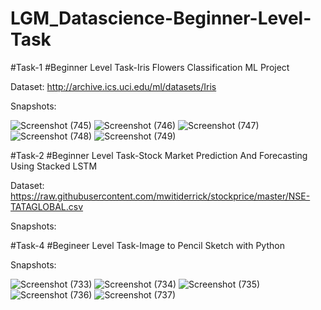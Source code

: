 # LGM_Datascience-Beginner-Level-Task
#Task-1
#Beginner Level Task-Iris Flowers Classification ML Project 

Dataset:
http://archive.ics.uci.edu/ml/datasets/Iris

Snapshots:

![Screenshot (745)](https://user-images.githubusercontent.com/74085170/128448981-692e32d8-8387-449a-b876-1b740d8495b9.png)
![Screenshot (746)](https://user-images.githubusercontent.com/74085170/128448987-e5f000d3-426a-4146-961b-fd506bdb2c0b.png)
![Screenshot (747)](https://user-images.githubusercontent.com/74085170/128448989-5d45442e-3167-4170-8786-cb97e5c0101b.png)
![Screenshot (748)](https://user-images.githubusercontent.com/74085170/128448992-c8749b7c-51f9-4356-889e-eec4c9458f82.png)
![Screenshot (749)](https://user-images.githubusercontent.com/74085170/128448999-787a244b-a80d-4e70-8a09-2b45aee37304.png)

#Task-2 
#Beginner Level Task-Stock Market Prediction And Forecasting Using Stacked LSTM

Dataset: https://raw.githubusercontent.com/mwitiderrick/stockprice/master/NSE-TATAGLOBAL.csv

Snapshots:



#Task-4
#Begineer Level Task-Image to Pencil Sketch with Python

Snapshots:

![Screenshot (733)](https://user-images.githubusercontent.com/74085170/128361196-ed84da82-3a98-4a70-afac-56df02caf42e.png)
![Screenshot (734)](https://user-images.githubusercontent.com/74085170/128361228-8d79ed5c-57ed-48ad-a91f-045ac67bdf77.png)
![Screenshot (735)](https://user-images.githubusercontent.com/74085170/128361255-6000c030-3394-49b8-b613-92d068f70ae8.png)
![Screenshot (736)](https://user-images.githubusercontent.com/74085170/128361278-7e3ef5a1-5304-4141-b331-41ca9a257c88.png)
![Screenshot (737)](https://user-images.githubusercontent.com/74085170/128361297-c6d4470e-556b-4032-a989-8e00d16b6492.png)
